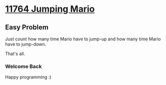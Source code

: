 # [11764 Jumping Mario](http://uva.onlinejudge.org/index.php?option=com_onlinejudge&Itemid=8&category=24&page=show_problem&problem=2864)

## Easy Problem

Just count how many time Mario have to jump-up and how many time Mario have to jump-down.

That's all.

### Welcome Back ###
Happy programming :)
